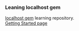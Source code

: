 ### Leaning localhost gem

[localhost gem](https://github.com/socketry/localhost) learning repository.  
[Getting Started page](https://socketry.github.io/localhost/guides/getting-started/index.html)
